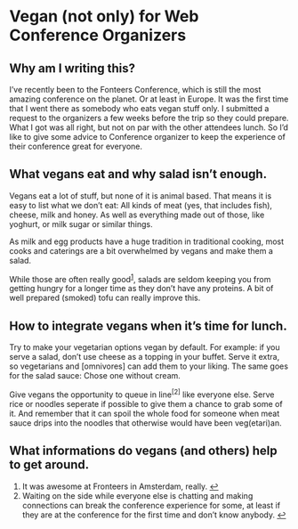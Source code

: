 # Vegan (not only) for Web Conference Organizers

## Why am I writing this?

I’ve recently been to the Fonteers Conference, which is still the most amazing conference on the planet. Or at least in Europe. It was the first time that I went there as somebody who eats vegan stuff only. I submitted a request to the organizers a few weeks before the trip so they could prepare. What I got was all right, but not on par with the other attendees lunch. So I’d like to give some advice to Conference organizer to keep the experience of their conference great for everyone.

## What vegans eat and why salad isn’t enough.

Vegans eat a lot of stuff, but none of it is animal based. That means it is easy to list what we don’t eat: All kinds of meat (yes, that includes fish), cheese, milk and honey. As well as everything made out of those, like yoghurt, or milk sugar or similar things.

As milk and egg products have a huge tradition in traditional cooking, most cooks and caterings are a bit overwhelmed by vegans and make them a salad.

While those are often really good<sup id="fnr1">[1]</sup>, salads are seldom keeping you from getting hungry for a longer time as they don’t have any proteins. A bit of well prepared (smoked) tofu can really improve this.

## How to integrate vegans when it’s time for lunch.

Try to make your vegetarian options vegan by default. For example: if you serve a salad, don’t use cheese as a topping in your buffet. Serve it extra, so vegetarians and [omnivores] can add them to your liking. The same goes for the salad sauce: Chose one without cream.

Give vegans the opportunity to queue in line<sup id="fnr2">[2]</sup> like everyone else. Serve rice or noodles seperate if possible to give them a chance to grab some of it. And remember that it can spoil the whole food for someone when meat sauce drips into the noodles that otherwise would have been veg(etari)an.

## What informations do vegans (and others) help to get around.


<div>
  <ol class="footnotes">
    <li id="fn1">It was awesome at Fronteers in Amsterdam, really.&nbsp;<a href="#fnr1"  class="footnoteBackLink"  title="Jump back to footnote 1 in the text.">&#8617;</a></li>
    <li id="fn2">Waiting on the side while everyone else is chatting and making connections can break the conference experience for some, at least if they are at the conference for the first time and don’t know anybody.&nbsp;<a href="#fnr2"  class="footnoteBackLink"  title="Jump back to footnote 2 in the text.">&#8617;</a></li>
  </ol>
</div>

[1]: #fn1-2012-10-10
